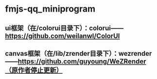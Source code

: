 # fmjs-qq_miniprogram
## ui框架（在/colorui目录下）：colorui——https://github.com/weilanwl/ColorUI
## canvas框架（在/lib/zrender目录下）：wezrender——https://github.com/guyoung/WeZRender（原作者停止更新）
